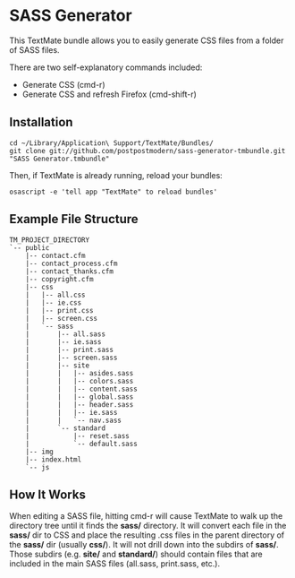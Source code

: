 # SASS Generator

This TextMate bundle allows you to easily generate CSS files from a folder of SASS files.

There are two self-explanatory commands included:

* Generate CSS (cmd-r)
* Generate CSS and refresh Firefox (cmd-shift-r)

## Installation

`cd ~/Library/Application\ Support/TextMate/Bundles/`  
`git clone git://github.com/postpostmodern/sass-generator-tmbundle.git "SASS Generator.tmbundle"`

Then, if TextMate is already running, reload your bundles:

`osascript -e 'tell app "TextMate" to reload bundles'`

## Example File Structure
 
    TM_PROJECT_DIRECTORY
    `-- public
        |-- contact.cfm
        |-- contact_process.cfm
        |-- contact_thanks.cfm
        |-- copyright.cfm
        |-- css
        |   |-- all.css
        |   |-- ie.css
        |   |-- print.css
        |   |-- screen.css
        |   `-- sass
        |       |-- all.sass
        |       |-- ie.sass
        |       |-- print.sass
        |       |-- screen.sass
        |       |-- site
        |       |   |-- asides.sass
        |       |   |-- colors.sass
        |       |   |-- content.sass
        |       |   |-- global.sass
        |       |   |-- header.sass
        |       |   |-- ie.sass
        |       |   `-- nav.sass
        |       `-- standard
        |           |-- reset.sass
        |           `-- default.sass
        |-- img
        |-- index.html
        `-- js

## How It Works

When editing a SASS file, hitting cmd-r will cause TextMate to walk up the directory tree until it finds the **sass/** directory. 
It will convert each file in the **sass/** dir to CSS and place the resulting .css files in the parent directory 
of the **sass/** dir (usually **css/**). It will not drill down into the subdirs of **sass/**. Those subdirs (e.g. 
**site/** and **standard/**) should contain files that are included in the main SASS files (all.sass, print.sass, 
etc.).

